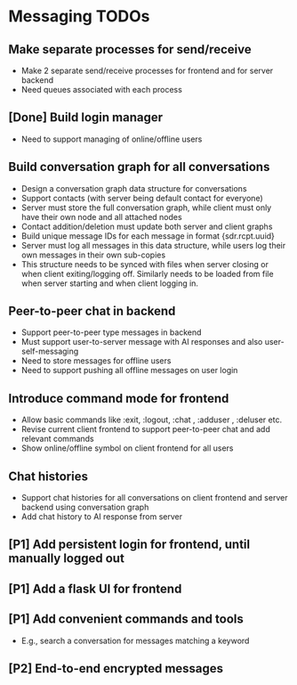 # Messaging TODOs

## Make separate processes for send/receive

- Make 2 separate send/receive processes for frontend and for server backend
- Need queues associated with each process

## [Done] Build login manager

- Need to support managing of online/offline users

## Build conversation graph for all conversations

- Design a conversation graph data structure for conversations
- Support contacts (with server being default contact for everyone)
- Server must store the full conversation graph, while client must only have their own node and all attached nodes
- Contact addition/deletion must update both server and client graphs
- Build unique message IDs for each message in format {sdr.rcpt.uuid}
- Server must log all messages in this data structure, while users log their own messages in their own sub-copies
- This structure needs to be synced with files when server closing or when client exiting/logging off. Similarly needs to be loaded from file when server starting and when client logging in.

## Peer-to-peer chat in backend

- Support peer-to-peer type messages in backend
- Must support user-to-server message with AI responses and also user-self-messaging
- Need to store messages for offline users
- Need to support pushing all offline messages on user login

## Introduce command mode for frontend

- Allow basic commands like :exit, :logout, :chat <username>, :adduser <username>, :deluser <username> etc.
- Revise current client frontend to support peer-to-peer chat and add relevant commands
- Show online/offline symbol on client frontend for all users

## Chat histories

- Support chat histories for all conversations on client frontend and server backend using conversation graph
- Add chat history to AI response from server

## [P1] Add persistent login for frontend, until manually logged out

## [P1] Add a flask UI for frontend

## [P1] Add convenient commands and tools

- E.g., search a conversation for messages matching a keyword

## [P2] End-to-end encrypted messages